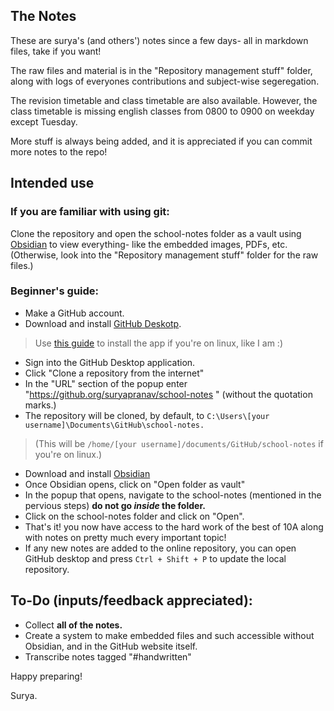 ## The Notes
These are surya's (and others') notes since a few days- all in markdown files, take if you want!

The raw files and material is in the "Repository management stuff" folder, along with logs of everyones contributions and subject-wise segeregation.

The revision timetable and class timetable are also available. However, the class timetable is missing english classes from 0800 to 0900 on weekday except Tuesday.

More stuff is always being added, and it is appreciated if you can commit more notes to the repo!

## Intended use

### If you are familiar with using git:
Clone the repository and open the school-notes folder as a vault using [Obsidian](https://obsidian.md/) to view everything- like the embedded images, PDFs, etc. (Otherwise, look into the "Repository management stuff" folder for the raw files.)

### Beginner's guide:
- Make a GitHub account.
- Download and install [GitHub Deskotp](https://desktop.github.com/).
> Use [this guide](https://dev.to/rahedmir/is-github-desktop-available-for-gnu-linux-4a69#:~:text=Currently%2C%20Github%20Desktop%20for%20GNU,Hat%2FCentOS%2FFedora%20distributions.) to install the app if you're on linux, like I am :)
- Sign into the GitHub Desktop application.
- Click "Clone a repository from the internet"
- In the "URL" section of the popup enter "https://github.org/suryapranav/school-notes " (without the quotation marks.)
- The repository will be cloned, by default, to ```C:\Users\[your username]\Documents\GitHub\school-notes.```
> (This will be ```/home/[your username]/documents/GitHub/school-notes``` if you're on linux.)
- Download and install [Obsidian](https://obsidian.md)
- Once Obsidian opens, click on "Open folder as vault"
- In the popup that opens, navigate to the school-notes (mentioned in the pervious steps) **do not go *inside* the folder.**
- Click on the school-notes folder and click on "Open".
- That's it! you now have access to the hard work of the best of 10A along with notes on pretty much every important topic!
- If any new notes are added to the online repository, you can open GitHub desktop and press ```Ctrl + Shift + P``` to update the local repository.

## To-Do (inputs/feedback appreciated):
- Collect __all of the notes.__
- Create a system to make embedded files and such accessible without Obsidian, and in the GitHub website itself.
- Transcribe notes tagged "#handwritten"

Happy preparing!

Surya.
